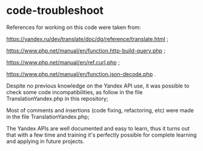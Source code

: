 # code-troubleshoot

References for working on this code were taken from:

https://yandex.ru/dev/translate/doc/dg/reference/translate.html ;

https://www.php.net/manual/en/function.http-build-query.php ;

https://www.php.net/manual/en/ref.curl.php ;

https://www.php.net/manual/en/function.json-decode.php .

Despite no previous knowledge on the Yandex API use, it was possible to check some code incompatibilities, as follow in the file TranslationYandex.php in this repository;

Most of comments and insertions (code fixing, refactoring, etc) were made in the file TranslationYandex.php;

The Yandex APIs are well documented and easy to learn, thus it turns out that with a few time and training it's perfectly possible for complete learning and applying in future projects.
